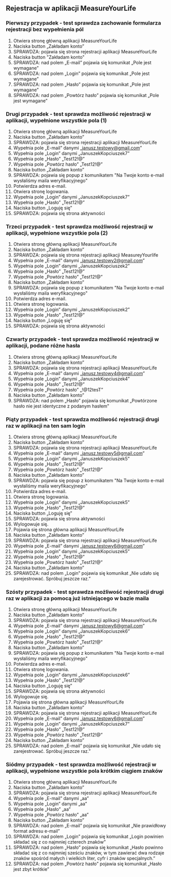 ## Rejestracja w aplikacji MeasureYourLife

### Pierwszy przypadek - test sprawdza zachowanie formularza rejestracji bez wypełnienia pól
1. Otwiera stronę główną aplikacji MeasureYourLife
1. Naciska button „Zakładam konto”
1. SPRAWDZA: pojawia się strona rejestracji aplikacji MeasureYourLife
1. Naciska button "Zakładam konto"
1. SPRAWDZA: nad polem „E-mail” pojawia się komunikat „Pole jest wymagane”
1. SPRAWDZA: nad polem „Login” pojawia się komunikat „Pole jest wymagane”
1. SPRAWDZA: nad polem „Hasło” pojawia się komunikat „Pole jest wymagane”
1. SPRAWDZA: nad polem „Powtórz hasło” pojawia się komunikat „Pole jest wymagane”

### Drugi przypadek - test sprawdza możliwość rejestracji w aplikacji, wypełnione wszystkie pola (1)
1. Otwiera stronę główną aplikacji MeasureYourLife
1. Naciska button „Zakładam konto”
1. SPRAWDZA: pojawia się strona rejestracji aplikacji MeasureYourLife
1. Wypełnia pole „E-mail” danymi „janusz.testowy@gmail.com”
1. Wypełnia pole „Login” danymi „JanuszekKopciuszek7”
1. Wypełnia pole „Hasło” „Test12!@”
1. Wypełnia pole „Powtórz hasło” „Test12!@”
1. Naciska button „Zakładam konto”
1. SPRAWDZA: pojawia się popup z komunikatem "Na Twoje konto e-mail wysłaliśmy maila weryfikacyjnego"
1. Potwierdza adres e-mail.
1. Otwiera stronę logowania.
1. Wypełnia pole „Login” danymi „JanuszekKopciuszek7”
1. Wypełnia pole „Hasło” „Test12!@”
1. Naciska button „Loguję się”
1. SPRAWDZA: pojawia się strona aktywności

### Trzeci przypadek - test sprawdza możliwość rejestracji w aplikacji, wypełnione wszystkie pola (2)
1. Otwiera stronę główną aplikacji MeasureYourLife
1. Naciska button „Zakładam konto”
1. SPRAWDZA: pojawia się strona rejestracji aplikacji MeasureyYourlife
1. Wypełnia pole „E-mail” danymi „janusz.testowy2@gmail.com”
1. Wypełnia pole „Login” danymi „JanuszekKopciuszek2”
1. Wypełnia pole „Hasło” „Test12!@”
1. Wypełnia pole „Powtórz hasło” „Test12!@”
1. Naciska button „Zakładam konto”
1. SPRAWDZA: pojawia się popup z komunikatem "Na Twoje konto e-mail wysłaliśmy maila weryfikacyjnego"
1. Potwierdza adres e-mail.
1. Otwiera stronę logowania.
1. Wypełnia pole „Login” danymi „JanuszekKopciuszek2”
1. Wypełnia pole „Hasło” „Test12!@”
1. Naciska button „Loguję się”
1. SPRAWDZA: pojawia się strona aktywności

### Czwarty przypadek - test sprawdza możliwość rejestracji w aplikacji, podane różne hasła
1. Otwiera stronę główną aplikacji MeasureYourLife
1. Naciska button „Zakładam konto”
1. SPRAWDZA: pojawia się strona rejestracji aplikacji MeasureYourLife
1. Wypełnia pole „E-mail” danymi „janusz.testowy4@gmail.com”
1. Wypełnia pole „Login” danymi „JanuszekKopciuszek4”
1. Wypełnia pole „Hasło” „Test12!@”
1. Wypełnia pole „Powtórz hasło” „!@12tesT”
1. Naciska button „Zakładam konto”
1. SPRAWDZA: nad polem „Hasło” pojawia się komunikat „Powtórzone hasło nie jest identyczne z podanym hasłem”

### Piąty przypadek - test sprawdza możliwość rejestracji drugi raz w aplikacji na ten sam login
1. Otwiera stronę główną aplikacji MeasureYourLife
1. Naciska button „Zakładam konto”
1. SPRAWDZA: pojawia się strona rejestracji aplikacji MeasureYourLife
1. Wypełnia pole „E-mail” danymi „janusz.testowy5@gmail.com”
1. Wypełnia pole „Login” danymi „JanuszekKopciuszek5”
1. Wypełnia pole „Hasło” „Test12!@”
1. Wypełnia pole „Powtórz hasło” „Test12!@”
1. Naciska button „Zakładam konto”
1. SPRAWDZA: pojawia się popup z komunikatem "Na Twoje konto e-mail wysłaliśmy maila weryfikacyjnego"
1. Potwierdza adres e-mail.
1. Otwiera stronę logowania.
1. Wypełnia pole „Login” danymi „JanuszekKopciuszek5”
1. Wypełnia pole „Hasło” „Test12!@”
1. Naciska button „Loguję się”
1. SPRAWDZA: pojawia się strona aktywności
1. Wylogowuje się.
1. Pojawia się strona główna aplikacji MeasureYourLife
1. Naciska button „Zakładam konto”
1. SPRAWDZA: pojawia się strona rejestracji aplikacji MeasureYourLife
1. Wypełnia pole „E-mail” danymi „janusz.testowy6@gmail.com”
1. Wypełnia pole „Login” danymi „JanuszekKopciuszek5”
1. Wypełnia pole „Hasło” „Test12!@”
1. Wypełnia pole „Powtórz hasło” „Test12!@”
1. Naciska button „Zakładam konto”
1. SPRAWDZA: nad polem „Login” pojawia się komunikat „Nie udało się zarejestrować. Spróbuj jeszcze raz.”

### Szósty przypadek - test sprawdza możliwość rejestracji drugi raz w aplikacji za pomocą już istniejącego w bazie maila
1. Otwiera stronę główną aplikacji MeasureYourLife
1. Naciska button „Zakładam konto”
1. SPRAWDZA: pojawia się strona rejestracji aplikacji MeasureYourLife
1. Wypełnia pole „E-mail” danymi „janusz.testowy6@gmail.com”
1. Wypełnia pole „Login” danymi „JanuszekKopciuszek6”
1. Wypełnia pole „Hasło” „Test12!@”
1. Wypełnia pole „Powtórz hasło” „Test12!@”
1. Naciska button „Zakładam konto”
1. SPRAWDZA: pojawia się popup z komunikatem "Na Twoje konto e-mail wysłaliśmy maila weryfikacyjnego"
1. Potwierdza adres e-mail.
1. Otwiera stronę logowania.
1. Wypełnia pole „Login” danymi „JanuszekKopciuszek6”
1. Wypełnia pole „Hasło” „Test12!@”
1. Naciska button „Loguję się”
1. SPRAWDZA: pojawia się strona aktywności
1. Wylogowuje się.
1. Pojawia się strona główna aplikacji MeasureYourLife
1. Naciska button „Zakładam konto”
1. SPRAWDZA: pojawia się strona rejestracji aplikacji MeasureYourLife
1. Wypełnia pole „E-mail” danymi „janusz.testowy6@gmail.com”
1. Wypełnia pole „Login” danymi „JanuszekKopciuszek7”
1. Wypełnia pole „Hasło” „Test12!@”
1. Wypełnia pole „Powtórz hasło” „Test12!@”
1. Naciska button „Zakładam konto”
1. SPRAWDZA: nad polem „E-mail” pojawia się komunikat „Nie udało się zarejestrować. Spróbuj jeszcze raz.”


### Siódmy przypadek - test sprawdza możliwość rejestracji w aplikacji, wypełnione wszystkie pola krótkim ciągiem znaków
1. Otwiera stronę główną aplikacji MeasureYourLife
1. Naciska button „Zakładam konto”
1. SPRAWDZA: pojawia się strona rejestracji aplikacji MeasureYourLife
1. Wypełnia pole „E-mail” danymi „aa”
1. Wypełnia pole „Login” danymi „aa”
1. Wypełnia pole „Hasło” „aa”
1. Wypełnia pole „Powtórz hasło” „aa”
1. Naciska button „Zakładam konto”
1. SPRAWDZA: nad polem „E-mail” pojawia się komunikat „Nie prawidłowy format adresu e-mail”
1. SPRAWDZA: nad polem „Login” pojawia się komunikat „Login powinien składać się z co najmniej czterech znaków”
1. SPRAWDZA: nad polem „Hasło” pojawia się komunikat „Hasło powinno składać się z co najmniej sześciu znaków, w tym zawierać dwa rodzaje znaków spośród małych i wielkich liter, cyfr i znaków specjalnych.”
1. SPRAWDZA: nad polem „Powtórz hasło” pojawia się komunikat „Hasło jest zbyt krótkie”
